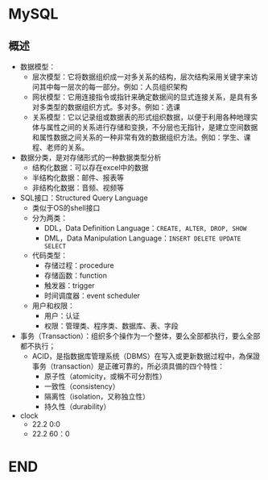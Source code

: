 # MySQL

## 概述

- 数据模型：
    - 层次模型：它将数据组织成一对多关系的结构，层次结构采用关键字来访问其中每一层次的每一部分。例如：人员组织架构
    - 网状模型：它用连接指令或指针来确定数据间的显式连接关系，是具有多对多类型的数据组织方式。多对多。例如：选课
    - 关系模型：它以记录组或数据表的形式组织数据，以便于利用各种地理实体与属性之间的关系进行存储和变换，不分层也无指针，是建立空间数据和属性数据之间关系的一种非常有效的数据组织方法。例如：学生、课程、老师的关系。
- 数据分类，是对存储形式的一种数据类型分析
    - 结构化数据：可以存在excel中的数据
    - 半结构化数据：邮件、报表等
    - 非结构化数据：音频、视频等
- SQL接口：Structured Query Language
    - 类似于OS的shell接口
    - 分为两类：
        - DDL，Data Definition Language：`CREATE, ALTER, DROP, SHOW`
        - DML，Data Manipulation Language：`INSERT DELETE UPDATE SELECT`
    - 代码类型：
        - 存储过程：procedure
        - 存储函数：function
        - 触发器：trigger
        - 时间调度器：event scheduler
    - 用户和权限：
        - 用户：认证
        - 权限：管理类、程序类、数据库、表、字段
- 事务（Transaction）：组织多个操作为一个整体，要么全部都执行，要么全部都不执行；
    - ACID，是指数据库管理系统（DBMS）在写入或更新数据过程中，為保證事务（transaction）是正確可靠的，所必須具備的四个特性：
        - 原子性（atomicity，或稱不可分割性）
        - 一致性（consistency）
        - 隔离性（isolation，又称独立性）
        - 持久性（durability）
- clock
    - 22.2 0:0
    - 22.2 60：0
# END
